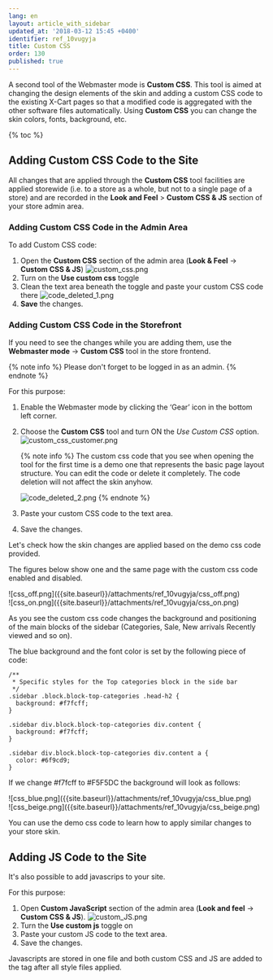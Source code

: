 ```yaml
---
lang: en
layout: article_with_sidebar
updated_at: '2018-03-12 15:45 +0400'
identifier: ref_10vugyja
title: Custom CSS
order: 130
published: true
---
```

A second tool of the Webmaster mode is **Custom CSS**. This tool is aimed at changing the design elements of the skin and adding a custom CSS code to the existing X-Cart pages so that a modified code is aggregated with the other software files automatically. Using **Custom CSS** you can change the skin colors, fonts, background, etc.

{% toc %}

## Adding Custom CSS Code to the Site

All changes that are applied through the **Custom CSS** tool facilities are applied storewide (i.e. to a store as a whole, but not to a single page of a store) and are recorded in the **Look and Feel** > **Custom CSS & JS** section of your store admin area. 

### Adding Custom CSS Code in the Admin Area

To add Custom CSS code:

1. Open the **Custom CSS** section of the admin area (**Look & Feel** -> **Custom CSS & JS**)
   ![custom_css.png]({{site.baseurl}}/attachments/ref_10vugyja/custom_css.png)
2. Turn on the **Use custom css** toggle
3. Clean the text area beneath the toggle and paste your custom CSS code there
   ![code_deleted_1.png]({{site.baseurl}}/attachments/ref_10vugyja/code_deleted_1.png)
4. **Save** the changes.

### Adding Custom CSS Code in the Storefront

If you need to see the changes while you are adding them, use the **Webmaster mode** -> **Custom CSS** tool in the store frontend. 

{% note info %}
Please don't forget to be logged in as an admin.
{% endnote %}

For this purpose: 
1. Enable the Webmaster mode by clicking the ‘Gear’ icon in the bottom left corner.
2. Choose the **Custom CSS** tool and turn ON the _Use Custom CSS_ option.
   ![custom_css_customer.png]({{site.baseurl}}/attachments/ref_10vugyja/custom_css_customer.png)
   
   {% note info %}
   The custom css code that you see when opening the tool for the first time is a demo one that represents the basic page layout structure. You can edit the code or delete it completely. The code deletion will not affect the skin anyhow.
   
   ![code_deleted_2.png]({{site.baseurl}}/attachments/ref_10vugyja/code_deleted_2.png)
   {% endnote %}
3. Paste your custom CSS code to the text area.
4. Save the changes.

Let's check how the skin changes are applied based on the demo css code provided. 

The figures below show one and the same page with the custom css code enabled and disabled.

<div class="ui stackable two column grid">
  <div class="column" markdown="span">![css_off.png]({{site.baseurl}}/attachments/ref_10vugyja/css_off.png)</div>
  <div class="column" markdown="span">![css_on.png]({{site.baseurl}}/attachments/ref_10vugyja/css_on.png)</div>
</div>

As you see the custom css code changes the background and positioning of the main blocks of the sidebar (Categories, Sale, New arrivals Recently viewed and so on). 

The blue background and the font color is set by the following piece of code:

```
/**
 * Specific styles for the Top categories block in the side bar
 */
.sidebar .block.block-top-categories .head-h2 {
  background: #f7fcff;
}

.sidebar div.block.block-top-categories div.content {
  background: #f7fcff;
}

.sidebar div.block.block-top-categories div.content a {
  color: #6f9cd9;
}
```

If we change #f7fcff to #F5F5DC the background will look as follows:

<div class="ui stackable two column grid">
  <div class="column" markdown="span">![css_blue.png]({{site.baseurl}}/attachments/ref_10vugyja/css_blue.png)</div>
  <div class="column" markdown="span">![css_beige.png]({{site.baseurl}}/attachments/ref_10vugyja/css_beige.png)</div>
</div>

You can use the demo css code to learn how to apply similar changes to your store skin. 

## Adding JS Code to the Site

It's also possible to add javascrips to your site. 

For this purpose:
1. Open **Custom JavaScript** section of the admin area (**Look and feel** -> **Custom CSS & JS**).
   ![custom_JS.png]({{site.baseurl}}/attachments/ref_10vugyja/custom_JS.png)
2. Turn the **Use custom js** toggle on
3. Paste your custom JS code to the text area.
4. Save the changes.

Javascripts are stored in one file and both custom CSS and JS are added to the <HEAD> tag after all style files applied.
